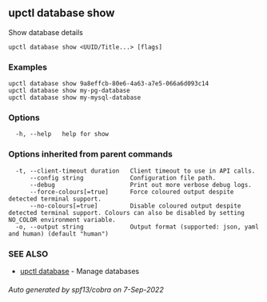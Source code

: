 ## upctl database show

Show database details

```
upctl database show <UUID/Title...> [flags]
```

### Examples

```
upctl database show 9a8effcb-80e6-4a63-a7e5-066a6d093c14
upctl database show my-pg-database
upctl database show my-mysql-database
```

### Options

```
  -h, --help   help for show
```

### Options inherited from parent commands

```
  -t, --client-timeout duration   Client timeout to use in API calls.
      --config string             Configuration file path.
      --debug                     Print out more verbose debug logs.
      --force-colours[=true]      Force coloured output despite detected terminal support.
      --no-colours[=true]         Disable coloured output despite detected terminal support. Colours can also be disabled by setting NO_COLOR environment variable.
  -o, --output string             Output format (supported: json, yaml and human) (default "human")
```

### SEE ALSO

* [upctl database](upctl_database.md)	 - Manage databases

###### Auto generated by spf13/cobra on 7-Sep-2022
